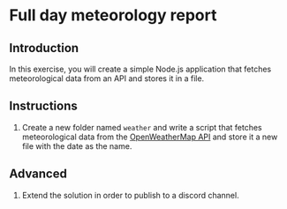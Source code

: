 # Full day meteorology report

## Introduction

In this exercise, you will create a simple Node.js application that fetches meteorological data from an API and stores it in a file.

## Instructions

1. Create a new folder named `weather` and write a script that fetches meteorological data from the [OpenWeatherMap API](https://openweathermap.org/api) and store it a new file with the date as the name.

## Advanced

1. Extend the solution in order to publish to a discord channel.
